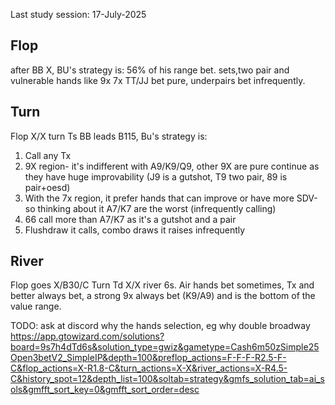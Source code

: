 Last study session: 17-July-2025

## Flop
after BB X, BU's strategy is: 56% of his range bet. sets,two pair and vulnerable hands like 9x 7x TT/JJ bet pure, underpairs bet infrequently.

## Turn

Flop X/X turn Ts BB leads B115, Bu's strategy is:
1. Call any Tx
2. 9X region- it's indifferent with A9/K9/Q9, other 9X are pure continue as they have huge improvability (J9 is a gutshot, T9 two pair, 89 is pair+oesd)
3. With the 7x region, it prefer hands that can improve or have more SDV-so thinking about it A7/K7 are the worst (infrequently calling)
4. 66 call more than A7/K7 as it's a gutshot and a pair
5. Flushdraw it calls, combo draws it raises infrequently

## River

Flop goes X/B30/C Turn Td X/X river 6s. Air hands bet sometimes, Tx and better always bet, a strong 9x always bet (K9/A9) and is the bottom of the value range.

TODO: ask at discord why the hands selection, eg why double broadway 
https://app.gtowizard.com/solutions?board=9s7h4dTd6s&solution_type=gwiz&gametype=Cash6m50zSimple25Open3betV2_SimpleIP&depth=100&preflop_actions=F-F-F-R2.5-F-C&flop_actions=X-R1.8-C&turn_actions=X-X&river_actions=X-R4.5-C&history_spot=12&depth_list=100&soltab=strategy&gmfs_solution_tab=ai_sols&gmfft_sort_key=0&gmfft_sort_order=desc